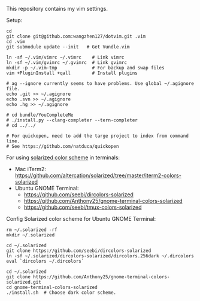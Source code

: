 This repository contains my vim settings.

Setup:
```
cd
git clone git@github.com:wangzhen127/dotvim.git .vim
cd .vim
git submodule update --init   # Get Vundle.vim

ln -sf ~/.vim/vimrc ~/.vimrc    # Link vimrc
ln -sf ~/.vim/gvimrc ~/.gvimrc  # Link gvimrc
mkdir -p ~/.vim-tmp             # For backup and swap files
vim +PluginInstall +qall        # Install plugins

# ag --ignore currently seems to have problems. Use global ~/.agignore file.
echo .git >> ~/.agignore
echo .svn >> ~/.agignore
echo .hg >> ~/.agignore

# cd bundle/YouCompleteMe
# ./install.py --clang-completer --tern-completer
# cd ../../

# For quickopen, need to add the targe project to index from command line.
# See https://github.com/natduca/quickopen
```

For using [solarized color scheme](https://github.com/altercation/solarized) in terminals:
* Mac iTerm2: https://github.com/altercation/solarized/tree/master/iterm2-colors-solarized
* Ubuntu GNOME Terminal:
  * https://github.com/seebi/dircolors-solarized
  * https://github.com/Anthony25/gnome-terminal-colors-solarized
  * https://github.com/seebi/tmux-colors-solarized

Config Solarized color scheme for Ubuntu GNOME Terminal:
```
rm ~/.solarized -rf
mkdir ~/.solarized

cd ~/.solarized
git clone https://github.com/seebi/dircolors-solarized
ln -sf ~/.solarized/dircolors-solarized/dircolors.256dark ~/.dircolors
eval `dircolors ~/.dircolors`

cd ~/.solarized
git clone https://github.com/Anthony25/gnome-terminal-colors-solarized.git
cd gnome-terminal-colors-solarized
./install.sh  # Choose dark color scheme.
```
